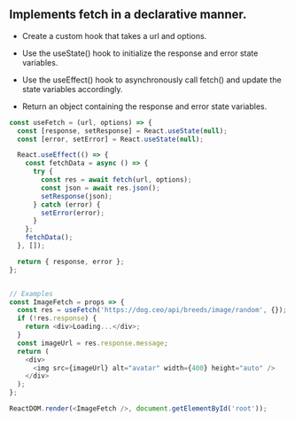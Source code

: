 ## Implements fetch in a declarative manner.







* Create a custom hook that takes a url and options.


* Use the useState() hook to initialize the response and error state variables.


* Use the useEffect() hook to asynchronously call fetch() and update the state variables accordingly.


* Return an object containing the response and error state variables.



```javascript
const useFetch = (url, options) => {
  const [response, setResponse] = React.useState(null);
  const [error, setError] = React.useState(null);

  React.useEffect(() => {
    const fetchData = async () => {
      try {
        const res = await fetch(url, options);
        const json = await res.json();
        setResponse(json);
      } catch (error) {
        setError(error);
      }
    };
    fetchData();
  }, []);

  return { response, error };
};


// Examples
const ImageFetch = props => {
  const res = useFetch('https://dog.ceo/api/breeds/image/random', {});
  if (!res.response) {
    return <div>Loading...</div>;
  }
  const imageUrl = res.response.message;
  return (
    <div>
      <img src={imageUrl} alt="avatar" width={400} height="auto" />
    </div>
  );
};

ReactDOM.render(<ImageFetch />, document.getElementById('root'));
```